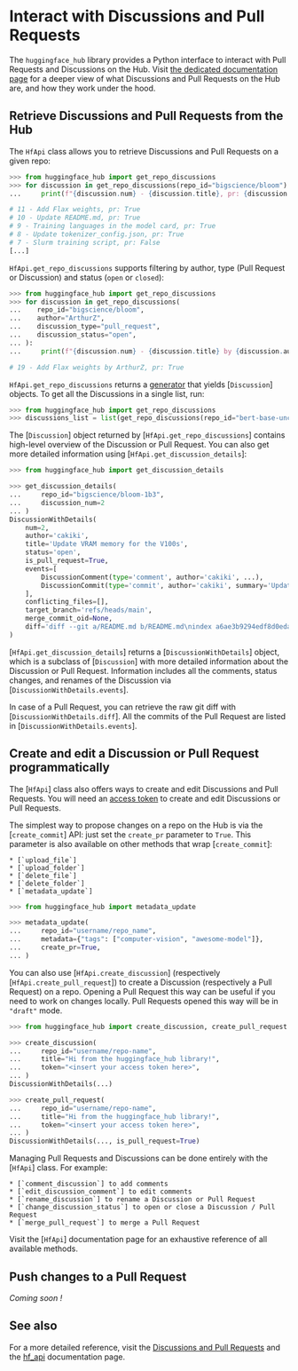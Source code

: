 <!--⚠️ Note that this file is in Markdown but contains specific syntax for our doc-builder (similar to MDX) that may not be
rendered properly in your Markdown viewer.
-->

# Interact with Discussions and Pull Requests

The `huggingface_hub` library provides a Python interface to interact with Pull Requests and Discussions on the Hub.
Visit [the dedicated documentation page](https://huggingface.co/docs/hub/repositories-pull-requests-discussions)
for a deeper view of what Discussions and Pull Requests on the Hub are, and how they work under the hood.

## Retrieve Discussions and Pull Requests from the Hub

The `HfApi` class allows you to retrieve Discussions and Pull Requests on a given repo:

```python
>>> from huggingface_hub import get_repo_discussions
>>> for discussion in get_repo_discussions(repo_id="bigscience/bloom"):
...     print(f"{discussion.num} - {discussion.title}, pr: {discussion.is_pull_request}")

# 11 - Add Flax weights, pr: True
# 10 - Update README.md, pr: True
# 9 - Training languages in the model card, pr: True
# 8 - Update tokenizer_config.json, pr: True
# 7 - Slurm training script, pr: False
[...]
```

`HfApi.get_repo_discussions` supports filtering by author, type (Pull Request or Discussion) and status (`open` or `closed`):

```python
>>> from huggingface_hub import get_repo_discussions
>>> for discussion in get_repo_discussions(
...    repo_id="bigscience/bloom",
...    author="ArthurZ",
...    discussion_type="pull_request",
...    discussion_status="open",
... ):
...     print(f"{discussion.num} - {discussion.title} by {discussion.author}, pr: {discussion.is_pull_request}")

# 19 - Add Flax weights by ArthurZ, pr: True
```

`HfApi.get_repo_discussions` returns a [generator](https://docs.python.org/3.7/howto/functional.html#generators) that yields
[`Discussion`] objects. To get all the Discussions in a single list, run:

```python
>>> from huggingface_hub import get_repo_discussions
>>> discussions_list = list(get_repo_discussions(repo_id="bert-base-uncased"))
```

The [`Discussion`] object returned by [`HfApi.get_repo_discussions`] contains high-level overview of the
Discussion or Pull Request. You can also get more detailed information using [`HfApi.get_discussion_details`]:

```python
>>> from huggingface_hub import get_discussion_details

>>> get_discussion_details(
...     repo_id="bigscience/bloom-1b3",
...     discussion_num=2
... )
DiscussionWithDetails(
    num=2,
    author='cakiki',
    title='Update VRAM memory for the V100s',
    status='open',
    is_pull_request=True,
    events=[
        DiscussionComment(type='comment', author='cakiki', ...),
        DiscussionCommit(type='commit', author='cakiki', summary='Update VRAM memory for the V100s', oid='1256f9d9a33fa8887e1c1bf0e09b4713da96773a', ...),
    ],
    conflicting_files=[],
    target_branch='refs/heads/main',
    merge_commit_oid=None,
    diff='diff --git a/README.md b/README.md\nindex a6ae3b9294edf8d0eda0d67c7780a10241242a7e..3a1814f212bc3f0d3cc8f74bdbd316de4ae7b9e3 100644\n--- a/README.md\n+++ b/README.md\n@@ -132,7 +132,7 [...]',
)
```

[`HfApi.get_discussion_details`] returns a [`DiscussionWithDetails`] object, which is a subclass of [`Discussion`]
with more detailed information about the Discussion or Pull Request. Information includes all the comments, status changes,
and renames of the Discussion via [`DiscussionWithDetails.events`].

In case of a Pull Request, you can retrieve the raw git diff with [`DiscussionWithDetails.diff`]. All the commits of the
Pull Request are listed in [`DiscussionWithDetails.events`].


## Create and edit a Discussion or Pull Request programmatically

The [`HfApi`] class also offers ways to create and edit Discussions and Pull Requests.
You will need an [access token](https://huggingface.co/docs/hub/security-tokens) to create and edit Discussions
or Pull Requests.

The simplest way to propose changes on a repo on the Hub is via the [`create_commit`] API: just
set the `create_pr` parameter to `True`. This parameter is also available on other methods that wrap [`create_commit`]:

    * [`upload_file`]
    * [`upload_folder`]
    * [`delete_file`]
    * [`delete_folder`]
    * [`metadata_update`]

```python
>>> from huggingface_hub import metadata_update

>>> metadata_update(
...     repo_id="username/repo_name",
...     metadata={"tags": ["computer-vision", "awesome-model"]},
...     create_pr=True,
... )
```

You can also use [`HfApi.create_discussion`] (respectively [`HfApi.create_pull_request`]) to create a Discussion (respectively a Pull Request) on a repo.
Opening a Pull Request this way can be useful if you need to work on changes locally. Pull Requests opened this way will be in `"draft"` mode.

```python
>>> from huggingface_hub import create_discussion, create_pull_request

>>> create_discussion(
...     repo_id="username/repo-name",
...     title="Hi from the huggingface_hub library!",
...     token="<insert your access token here>",
... )
DiscussionWithDetails(...)

>>> create_pull_request(
...     repo_id="username/repo-name",
...     title="Hi from the huggingface_hub library!",
...     token="<insert your access token here>",
... )
DiscussionWithDetails(..., is_pull_request=True)
```

Managing Pull Requests and Discussions can be done entirely with the [`HfApi`] class. For example:

    * [`comment_discussion`] to add comments
    * [`edit_discussion_comment`] to edit comments
    * [`rename_discussion`] to rename a Discussion or Pull Request
    * [`change_discussion_status`] to open or close a Discussion / Pull Request
    * [`merge_pull_request`] to merge a Pull Request


Visit the [`HfApi`] documentation page for an exhaustive reference of all available methods.

## Push changes to a Pull Request

*Coming soon !*

## See also

For a more detailed reference, visit the [Discussions and Pull Requests](../package_reference/community) and the [hf_api](../package_reference/hf_api) documentation page.
